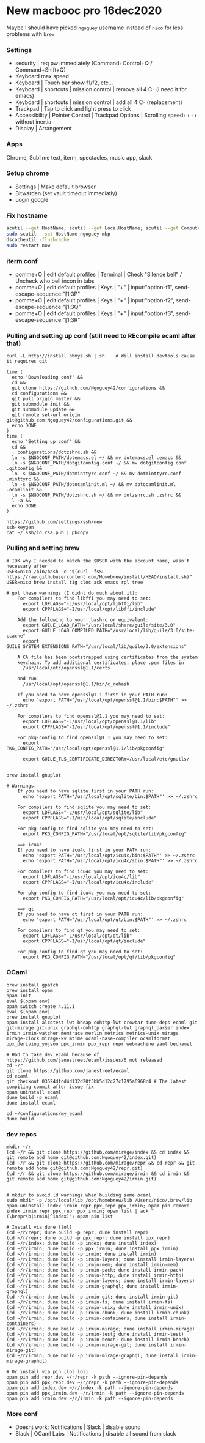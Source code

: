 # New macbooc pro 16dec2020

Maybe I should have picked `ngoguey` username instead of `nico` for less problems with `brew`

### Settings
- security | req pw immediately (Command+Control+Q / Command+Shift+Q)
- Keyboard max speed
- Keyboard | Touch bar show f1/f2, etc...
- Keyboard | shortcuts | mission control | remove all 4 C-<arrow> (i need it for emacs)
- Keyboard | shortcuts | mission control | add all 4 C-<int> (replacement)
- Trackpad | Tap to click and light press to click 
- Accessibility | Pointer Control | Trackpad Options | Scrolling speed++++ without inertia
- Display | Arrangement

### Apps
Chrome, Sublime text, iterm, spectacles, music app, slack

### Setup chrome
- Settings | Make default browser
- Bitwarden (set vault timeout immediatly)
- Login google

### Fix hostname
```sh
scutil --get HostName; scutil --get LocalHostName; scutil --get ComputerName; hostname
sudo scutil --set HostName ngoguey-mbp
dscacheutil -flushcache
sudo restart now
```

### iterm conf
- pomme+O | edit default profiles | Terminal | Check "Silence bell" / Uncheck who bell incon in tabs
- pomme+O | edit default profiles | Keys | "+" | input:"option-f1", send-escape-sequence:"[1;3P"
- pomme+O | edit default profiles | Keys | "+" | input:"option-f2", send-escape-sequence:"[1;3Q"
- pomme+O | edit default profiles | Keys | "+" | input:"option-f3", send-escape-sequence:"[1;3R"

### Pulling and setting up conf (still need to REcompile ecaml after that)
```
curl -L http://install.ohmyz.sh | sh    # Will install devtools cause it requires git

time (
  echo 'Downloading conf' &&
  cd &&
  git clone https://github.com/Ngoguey42/configurations &&
  cd configurations &&
  git pull origin master &&
  git submodule init &&
  git submodule update &&
  git remote set-url origin git@github.com:Ngoguey42/configurations.git &&
  echo DONE
)
time (
  echo 'Setting up conf' &&
  cd &&
  . configurations/dotzshrc.sh &&
  ln -s $NGOCONF_PATH/dotemacs.el ~/ && mv dotemacs.el .emacs &&
  ln -s $NGOCONF_PATH/dotgitconfig.conf ~/ && mv dotgitconfig.conf .gitconfig &&
  ln -s $NGOCONF_PATH/dotminttyrc.conf ~/ && mv dotminttyrc.conf .minttyrc &&
  ln -s $NGOCONF_PATH/dotocamlinit.ml ~/ && mv dotocamlinit.ml .ocamlinit &&
  ln -s $NGOCONF_PATH/dotzshrc.sh ~/ && mv dotzshrc.sh .zshrc &&
  l -a &&
  echo DONE
)

https://github.com/settings/ssh/new
ssh-keygen
cat ~/.ssh/id_rsa.pub | pbcopy
```

### Pulling and setting brew
```
# IDK why I needed to match the $USER with the account name, wasn't necessary after
USER=nico /bin/bash -c "$(curl -fsSL https://raw.githubusercontent.com/Homebrew/install/HEAD/install.sh)"
USER=nico brew install tig cloc ack emacs rpl tree

# got these warnings (I didnt do much about it):
    For compilers to find libffi you may need to set:
      export LDFLAGS="-L/usr/local/opt/libffi/lib"
      export CPPFLAGS="-I/usr/local/opt/libffi/include"

    Add the following to your .bashrc or equivalent:
      export GUILE_LOAD_PATH="/usr/local/share/guile/site/3.0"
      export GUILE_LOAD_COMPILED_PATH="/usr/local/lib/guile/3.0/site-ccache"
      export GUILE_SYSTEM_EXTENSIONS_PATH="/usr/local/lib/guile/3.0/extensions"

    A CA file has been bootstrapped using certificates from the system
    keychain. To add additional certificates, place .pem files in
      /usr/local/etc/openssl@1.1/certs

    and run
      /usr/local/opt/openssl@1.1/bin/c_rehash

    If you need to have openssl@1.1 first in your PATH run:
      echo 'export PATH="/usr/local/opt/openssl@1.1/bin:$PATH"' >> ~/.zshrc

    For compilers to find openssl@1.1 you may need to set:
      export LDFLAGS="-L/usr/local/opt/openssl@1.1/lib"
      export CPPFLAGS="-I/usr/local/opt/openssl@1.1/include"

    For pkg-config to find openssl@1.1 you may need to set:
      export PKG_CONFIG_PATH="/usr/local/opt/openssl@1.1/lib/pkgconfig"

      export GUILE_TLS_CERTIFICATE_DIRECTORY=/usr/local/etc/gnutls/


brew install gnuplot

# Warnings:
    If you need to have sqlite first in your PATH run:
      echo 'export PATH="/usr/local/opt/sqlite/bin:$PATH"' >> ~/.zshrc

    For compilers to find sqlite you may need to set:
      export LDFLAGS="-L/usr/local/opt/sqlite/lib"
      export CPPFLAGS="-I/usr/local/opt/sqlite/include"

    For pkg-config to find sqlite you may need to set:
      export PKG_CONFIG_PATH="/usr/local/opt/sqlite/lib/pkgconfig"

    ==> icu4c
    If you need to have icu4c first in your PATH run:
      echo 'export PATH="/usr/local/opt/icu4c/bin:$PATH"' >> ~/.zshrc
      echo 'export PATH="/usr/local/opt/icu4c/sbin:$PATH"' >> ~/.zshrc

    For compilers to find icu4c you may need to set:
      export LDFLAGS="-L/usr/local/opt/icu4c/lib"
      export CPPFLAGS="-I/usr/local/opt/icu4c/include"

    For pkg-config to find icu4c you may need to set:
      export PKG_CONFIG_PATH="/usr/local/opt/icu4c/lib/pkgconfig"

    ==> qt
    If you need to have qt first in your PATH run:
      echo 'export PATH="/usr/local/opt/qt/bin:$PATH"' >> ~/.zshrc

    For compilers to find qt you may need to set:
      export LDFLAGS="-L/usr/local/opt/qt/lib"
      export CPPFLAGS="-I/usr/local/opt/qt/include"

    For pkg-config to find qt you may need to set:
      export PKG_CONFIG_PATH="/usr/local/opt/qt/lib/pkgconfig"

```

### OCaml
```
brew install gpatch
brew install opam
opam init
eval $(opam env)
opam switch create 4.11.1
eval $(opam env)
brew install gnuplot
opam install alcotest-lwt bheap cohttp-lwt crowbar dune-deps ecaml git git-mirage git-unix graphql-cohttp graphql-lwt graphql_parser index irmin irmin-watcher memtrace merlin metrics metrics-unix mirage mirage-clock mirage-kv mtime ocaml-base-compiler ocamlformat ppx_deriving_yojson ppx_irmin ppx_repr repr webmachine yaml bechamel

# Had to take dev ecaml because of https://github.com/janestreet/ecaml/issues/6 not released
cd ~/r
git clone https://github.com/janestreet/ecaml
cd ecaml
git checkout 03524dfcd4d132d20f3bb5d12c27c1795a6968c4 # The latest compiling commit after issue fix
opam uninstall ecaml
dune build -p ecaml
dune install ecaml

cd ~/configurations/my_ecaml 
dune build
```

### dev repos
```
mkdir ~/r
(cd ~/r && git clone https://github.com/mirage/index && cd index && git remote add home git@github.com:Ngoguey42/index.git)
(cd ~/r && git clone https://github.com/mirage/repr && cd repr && git remote add home git@github.com:Ngoguey42/repr.git)
(cd ~/r && git clone https://github.com/mirage/irmin && cd irmin && git remote add home git@github.com:Ngoguey42/irmin.git)


# mkdir to avoid ld warnings when building some ocaml
sudo mkdir -p /opt/local/lib /opt/homebrew/lib /Users/nico/.brew/lib 
opam uninstall index irmin repr ppx_repr ppx_irmin; opam pin remove index irmin repr ppx_repr ppx_irmin; opam list | ack "(\brepr\b|irmin|^index)"; opam pin list

# Install via dune (lol)
(cd ~/r/repr; dune build -p repr; dune install repr)
(cd ~/r/repr; dune build -p ppx_repr; dune install ppx_repr)
(cd ~/r/index; dune build -p index; dune install index)
(cd ~/r/irmin; dune build -p ppx_irmin; dune install ppx_irmin)
(cd ~/r/irmin; dune build -p irmin; dune install irmin)
(cd ~/r/irmin; dune build -p irmin-layers; dune install irmin-layers)
(cd ~/r/irmin; dune build -p irmin-mem; dune install irmin-mem)
(cd ~/r/irmin; dune build -p irmin-pack; dune install irmin-pack)
(cd ~/r/irmin; dune build -p irmin-http; dune install irmin-http)
(cd ~/r/irmin; dune build -p irmin-layers; dune install irmin-layers)
(cd ~/r/irmin; dune build -p irmin-graphql; dune install irmin-graphql)
(cd ~/r/irmin; dune build -p irmin-git; dune install irmin-git)
(cd ~/r/irmin; dune build -p irmin-fs; dune install irmin-fs)
(cd ~/r/irmin; dune build -p irmin-unix; dune install irmin-unix)
(cd ~/r/irmin; dune build -p irmin-chunk; dune install irmin-chunk)
(cd ~/r/irmin; dune build -p irmin-containers; dune install irmin-containers)
(cd ~/r/irmin; dune build -p irmin-mirage; dune install irmin-mirage)
(cd ~/r/irmin; dune build -p irmin-test; dune install irmin-test)
(cd ~/r/irmin; dune build -p irmin-bench; dune install irmin-bench)
(cd ~/r/irmin; dune build -p irmin-mirage-git; dune install irmin-mirage-git)
(cd ~/r/irmin; dune build -p irmin-mirage-graphql; dune install irmin-mirage-graphql)

# Or install via pin (lol lol)
opam pin add repr.dev ~/r/repr -k path --ignore-pin-depends
opam pin add ppx_repr.dev ~/r/repr -k path --ignore-pin-depends
opam pin add index.dev ~/r/index -k path --ignore-pin-depends
opam pin add ppx_irmin.dev ~/r/irmin -k path --ignore-pin-depends
opam pin add irmin.dev ~/r/irmin -k path --ignore-pin-depends

```

### More conf
- Doesnt work: Notifications | Slack | disable sound
- Slack | OCaml Labs | Notifications | disable all sound from slack

#